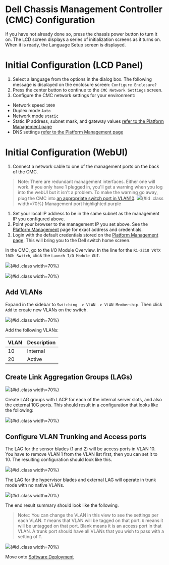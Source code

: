 # Dell Chassis Management Controller (CMC) Configuration

If you have not already done so, press the chassis power button to turn it on. The LCD screen displays a series of initialization screens as it turns on. When it is ready, the Language Setup screen is displayed.

# Initial Configuration (LCD Panel)
1. Select a language from the options in the dialog box. The following message is displayed on the enclosure screen: `Configure Enclosure?`
1. Press the center button to continue to the `CMC Network Settings` screen.
1. Configure the CMC network settings for your environment:
- Network speed `1000`
- Duplex mode `Auto`
- Network mode `static`
- Static IP address, subnet mask, and gateway values [refer to the Platform Management page](../platform-management.md)
- DNS settings [refer to the Platform Management page](../platform-management.md)

# Initial Configuration (WebUI)
1. Connect a network cable to one of the management ports on the back of the CMC.

> Note: There are redundant management interfaces. Either one will work. If you only have 1 plugged in, you'll get a warning when you log into the webUI but it isn't a problem. To make the warning go away, plug the CMC into [an appropriate switch port in VLAN10](../hardware-assembly.md).
![](../../images/cmc-management.png){#id .class width=70%}
> Management port highlighted purple  

1. Set your local IP address to be in the same subnet as the management IP you configured above.
1. Point your browser to the management IP you set above. See the [Platform Management](../platform-management.md) page for exact address and credentials.
1. Login with the default credentials stored on the [Platform Management page](../platform-management.md). This will bring you to the Dell switch home screen.

In the CMC, go to the I/O Module Overview. In the line for the `R1-2210 VRTX 10Gb Switch`, click the `Launch I/O Module GUI`.

![](../../images/cmc-gui-launch.png){#id .class width=70%}

![](../../images/cmc-network-administrator.png){#id .class width=70%}

## Add VLANs

Expand in the sidebar to `Switching -> VLAN -> VLAN Membership`. Then click `Add` to create new VLANs on the switch.

![](../../images/cmc-vlan-membership.png){#id .class width=70%}

Add the following VLANs:

| VLAN  | Description |
|-------|-------------|
| 10    | Internal    |
| 20    | Active      |

## Create Link Aggregation Groups (LAGs)

![](../../images/cmc-lag-membership.png){#id .class width=70%}

Create LAG groups with LACP for each of the internal server slots, and also the external 10G ports. This should result in a configuration that looks like the following:

![](../../images/cmc-lag-configuration.png){#id .class width=70%}

## Configure VLAN Trunking and Access ports

The LAG for the sensor blades (1 and 2) will be access ports in VLAN 10. You have to remove VLAN 1 from the VLAN list first, then you can set it to 10. The resulting configuration should look like this.

![](../../images/cmc-access-port.png){#id .class width=70%}

The LAG for the hypervisor blades and external LAG will operate in trunk mode with no native VLANs.

![](../../images/cmc-trunk-settings.png){#id .class width=70%}

The end result summary should look like the following.

> Note:: You can change the VLAN in this view to see the settings per each VLAN. `T` means that VLAN will be tagged on that port. `U` means it will be untagged on that port. Blank means it is an access port in that VLAN. A trunk port should have all VLANs that you wish to pass with a setting of `T`.

![](../../images/cmc-final-vlan-membership.png){#id .class width=70%}

Move onto [Software Deployment](../software-deployment.md)  
